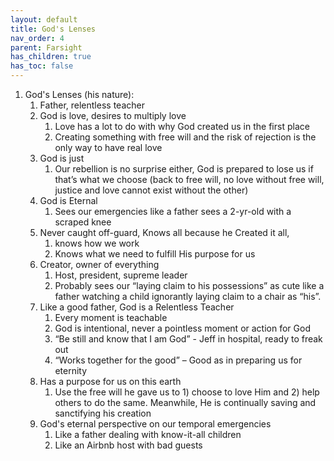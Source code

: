 ```yaml
---
layout: default
title: God's Lenses
nav_order: 4
parent: Farsight
has_children: true
has_toc: false
---
```


1. God's Lenses (his nature): 
    1. Father, relentless teacher
    1. God is love, desires to multiply love
        1. Love has a lot to do with why God created us in the first place
        1. Creating something with free will and the risk of rejection is the only way to have real love
    1. God is just
        1. Our rebellion is no surprise either, God is prepared to lose us if that’s what we choose (back to free will, no love without free will, justice and love cannot exist without the other)
    1. God is Eternal
        1. Sees our emergencies like a father sees a 2-yr-old with a scraped knee
    1. Never caught off-guard, Knows all because he Created it all, 
        1. knows how we work
        1. Knows what we need to fulfill His purpose for us
    1. Creator, owner of everything
        1. Host, president, supreme leader
        1. Probably sees our “laying claim to his possessions” as cute like a father watching a child ignorantly laying claim to a chair as “his”.
    1. Like a good father, God is a Relentless Teacher
        1. Every moment is teachable
        1. God is intentional, never a pointless moment or action for God
        1. “Be still and know that I am God” - Jeff in hospital, ready to freak out
        1. “Works together for the good” – Good as in preparing us for eternity
    1. Has a purpose for us on this earth
        1. Use the free will he gave us to 1) choose to love Him and 2) help others to do the same. Meanwhile,  He is continually saving and sanctifying his creation
    1. God's eternal perspective on our temporal emergencies
        1. Like a father dealing with know-it-all children        
        1. Like an Airbnb host with bad guests